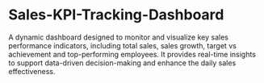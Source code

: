 # Sales-KPI-Tracking-Dashboard
A dynamic dashboard designed to monitor and visualize key sales performance indicators, including total sales, sales growth, target vs achievement and top-performing employees. It provides real-time insights to support data-driven decision-making and enhance the daily sales effectiveness.
